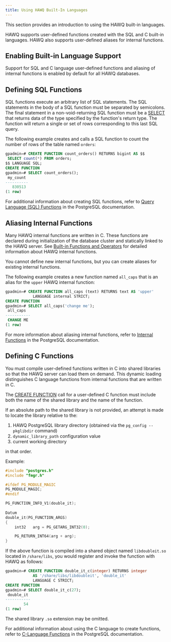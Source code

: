 ```yaml
---
title: Using HAWQ Built-In Languages
---
```


<!--
Licensed to the Apache Software Foundation (ASF) under one
or more contributor license agreements.  See the NOTICE file
distributed with this work for additional information
regarding copyright ownership.  The ASF licenses this file
to you under the Apache License, Version 2.0 (the
"License"); you may not use this file except in compliance
with the License.  You may obtain a copy of the License at

  http://www.apache.org/licenses/LICENSE-2.0

Unless required by applicable law or agreed to in writing,
software distributed under the License is distributed on an
"AS IS" BASIS, WITHOUT WARRANTIES OR CONDITIONS OF ANY
KIND, either express or implied.  See the License for the
specific language governing permissions and limitations
under the License.
-->

This section provides an introduction to using the HAWQ built-in languages.

HAWQ supports user-defined functions created with the SQL and C built-in languages. HAWQ also supports user-defined aliases for internal functions.


## Enabling Built-in Language Support<a id="enablebuiltin"></a>

Support for SQL and C language user-defined functions and aliasing of internal functions is enabled by default for all HAWQ databases.

## Defining SQL Functions<a id="builtinsql"></a>

SQL functions execute an arbitrary list of SQL statements. The SQL statements in the body of a SQL function must be separated by semicolons. The final statement in a non-void-returning SQL function must be a [SELECT](../reference/sql/SELECT.html) that returns data of the type specified by the function's return type. The function will return a single or set of rows corresponding to this last SQL query.

The following example creates and calls a SQL function to count the number of rows of the table named `orders`:

``` sql
gpadmin=# CREATE FUNCTION count_orders() RETURNS bigint AS $$
 SELECT count(*) FROM orders;
$$ LANGUAGE SQL;
CREATE FUNCTION
gpadmin=# SELECT count_orders();
 my_count 
----------
   830513
(1 row)
```

For additional information about creating SQL functions, refer to [Query Language (SQL) Functions](https://www.postgresql.org/docs/8.2/static/xfunc-sql.html) in the PostgreSQL documentation.

## Aliasing Internal Functions<a id="builtininternal"></a>

Many HAWQ internal functions are written in C. These functions are declared during initialization of the database cluster and statically linked to the HAWQ server. See [Built-in Functions and Operators](../query/functions-operators.html#topic29) for detailed information about HAWQ internal functions.

You cannot define new internal functions, but you can create aliases for existing internal functions.

The following example creates a new function named `all_caps` that is an alias for the `upper` HAWQ internal function:


``` sql
gpadmin=# CREATE FUNCTION all_caps (text) RETURNS text AS 'upper'
            LANGUAGE internal STRICT;
CREATE FUNCTION
gpadmin=# SELECT all_caps('change me');
 all_caps  
-----------
 CHANGE ME
(1 row)

```

For more information about aliasing internal functions, refer to [Internal Functions](https://www.postgresql.org/docs/8.2/static/xfunc-internal.html) in the PostgreSQL documentation.

## Defining C Functions<a id="builtinc_lang"></a>

You must compile user-defined functions written in C into shared libraries so that the HAWQ server can load them on demand. This dynamic loading distinguishes C language functions from internal functions that are written in C.

The [CREATE FUNCTION](../reference/sql/CREATE-FUNCTION.html) call for a user-defined C function must include both the name of the shared library and the name of the function.

If an absolute path to the shared library is not provided, an attempt is made to locate the library relative to the: 

1. HAWQ PostgreSQL library directory (obtained via the `pg_config --pkglibdir` command)
2. `dynamic_library_path` configuration value
3. current working directory

in that order. 

Example:

``` c
#include "postgres.h"
#include "fmgr.h"

#ifdef PG_MODULE_MAGIC
PG_MODULE_MAGIC;
#endif

PG_FUNCTION_INFO_V1(double_it);
         
Datum
double_it(PG_FUNCTION_ARGS)
{
    int32   arg = PG_GETARG_INT32(0);

    PG_RETURN_INT64(arg + arg);
}
```

If the above function is compiled into a shared object named `libdoubleit.so` located in `/share/libs`, you would register and invoke the function with HAWQ as follows:

``` sql
gpadmin=# CREATE FUNCTION double_it_c(integer) RETURNS integer
            AS '/share/libs/libdoubleit', 'double_it'
            LANGUAGE C STRICT;
CREATE FUNCTION
gpadmin=# SELECT double_it_c(27);
 double_it 
-----------
        54
(1 row)

```

The shared library `.so` extension may be omitted.

For additional information about using the C language to create functions, refer to [C-Language Functions](https://www.postgresql.org/docs/8.2/static/xfunc-c.html) in the PostgreSQL documentation.

